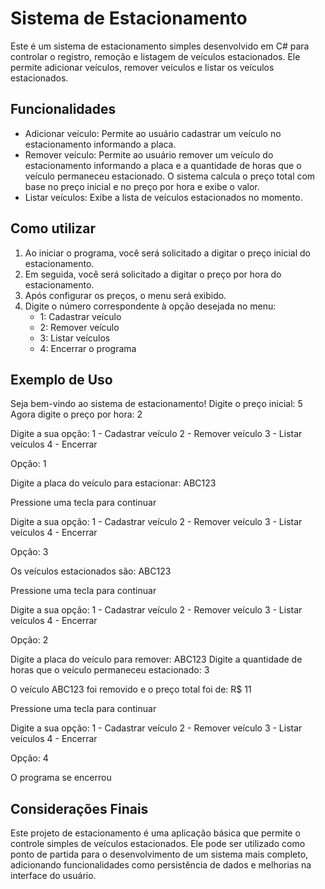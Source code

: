 # Sistema de Estacionamento

Este é um sistema de estacionamento simples desenvolvido em C# para controlar o registro, remoção e listagem de veículos estacionados. Ele permite adicionar veículos, remover veículos e listar os veículos estacionados.

## Funcionalidades

- Adicionar veículo: Permite ao usuário cadastrar um veículo no estacionamento informando a placa.
- Remover veículo: Permite ao usuário remover um veículo do estacionamento informando a placa e a quantidade de horas que o veículo permaneceu estacionado. O sistema calcula o preço total com base no preço inicial e no preço por hora e exibe o valor.
- Listar veículos: Exibe a lista de veículos estacionados no momento.

## Como utilizar

1. Ao iniciar o programa, você será solicitado a digitar o preço inicial do estacionamento.
2. Em seguida, você será solicitado a digitar o preço por hora do estacionamento.
3. Após configurar os preços, o menu será exibido.
4. Digite o número correspondente à opção desejada no menu:
   - 1: Cadastrar veículo
   - 2: Remover veículo
   - 3: Listar veículos
   - 4: Encerrar o programa

## Exemplo de Uso

Seja bem-vindo ao sistema de estacionamento!
Digite o preço inicial: 5
Agora digite o preço por hora: 2

Digite a sua opção:
1 - Cadastrar veículo
2 - Remover veículo
3 - Listar veículos
4 - Encerrar

Opção: 1

Digite a placa do veículo para estacionar: ABC123

Pressione uma tecla para continuar

Digite a sua opção:
1 - Cadastrar veículo
2 - Remover veículo
3 - Listar veículos
4 - Encerrar

Opção: 3

Os veículos estacionados são:
ABC123

Pressione uma tecla para continuar

Digite a sua opção:
1 - Cadastrar veículo
2 - Remover veículo
3 - Listar veículos
4 - Encerrar

Opção: 2

Digite a placa do veículo para remover: ABC123
Digite a quantidade de horas que o veículo permaneceu estacionado: 3

O veículo ABC123 foi removido e o preço total foi de: R$ 11

Pressione uma tecla para continuar

Digite a sua opção:
1 - Cadastrar veículo
2 - Remover veículo
3 - Listar veículos
4 - Encerrar

Opção: 4

O programa se encerrou

## Considerações Finais

Este projeto de estacionamento é uma aplicação básica que permite o controle simples de veículos estacionados. Ele pode ser utilizado como ponto de partida para o desenvolvimento de um sistema mais completo, adicionando funcionalidades como persistência de dados e melhorias na interface do usuário.
